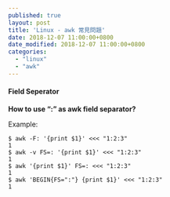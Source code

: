 ```yaml
---
published: true
layout: post
title: 'Linux - awk 常見問題'
date: 2018-12-07 11:00:00+0800
date_modified: 2018-12-07 11:00:00+0800
categories:
  - "linux"
  - "awk"
---
```


#### Field Seperator

**How to use “:” as awk field separator?**

Example: 

```
$ awk -F: '{print $1}' <<< "1:2:3"
1
$ awk -v FS=: '{print $1}' <<< "1:2:3"
1
$ awk '{print $1}' FS=: <<< "1:2:3"
1
$ awk 'BEGIN{FS=":"} {print $1}' <<< "1:2:3"
1
```



